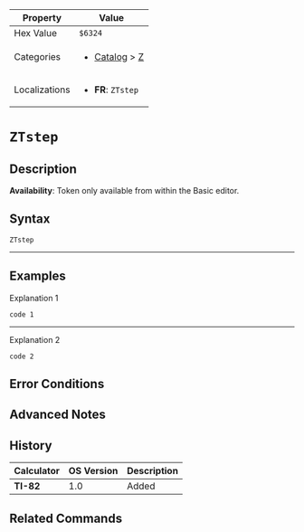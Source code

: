 | Property      | Value |
|---------------|-------|
| Hex Value     | `$6324`|
| Categories    | <ul><li>[Catalog](../categories/Catalog.md) > [Z](../categories/Catalog.md#Z)</li></ul> |
| Localizations | <ul><li><b>FR</b>: `ZTstep`</li></ul> |

# `ZTstep`

## Description



<b>Availability</b>: Token only available from within the Basic editor.

## Syntax
`ZTstep`

<hr>

## Examples

Explanation 1
```ti-basic
code 1
```
---
Explanation 2
```ti-basic
code 2
```

## Error Conditions


## Advanced Notes


## History
| Calculator | OS Version | Description |
|------------|------------|-------------|
| <b>TI-82</b> | 1.0 | Added

## Related Commands

    